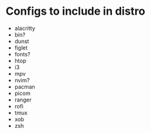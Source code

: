 # Configs to include in distro

- alacritty
- bin?
- dunst
- figlet
- fonts?
- htop
- i3
- mpv
- nvim?
- pacman
- picom
- ranger
- rofi
- tmux
- xob
- zsh


